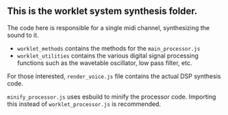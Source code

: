 ## This is the worklet system synthesis folder.

The code here is responsible for a single midi channel, synthesizing the sound to it.

- `worklet_methods` contains the methods for the `main_processor.js`
- `worklet_utilities` contains the various digital signal processing functions such as the wavetable oscillator, low
  pass filter, etc.

For those interested, `render_voice.js` file contains the actual DSP synthesis code.

`minify_processor.js` uses esbuild to minify the processor code. Importing this instead of `worklet_processor.js` is
recommended.